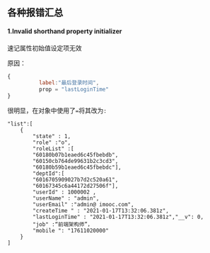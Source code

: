 ## 各种报错汇总

#### 1.Invalid shorthand property initializer

速记属性初始值设定项无效

原因：

```js
{
          label:"最后登录时间",
          prop = "lastLoginTime"
}
```

很明显，在对象中使用了`=`将其改为`:`

```
"list":[
	{
        "state" : 1,
        "role" :"o",
        "roleList" :[
        "60180b07b1eaed6c45fbebdb",
        "60150cb764de99631b2c3cd3",
        "60180b59b1eaed6c45fbebdc"],
        "deptId":[
        "6016705909027b7d2c520a61",
        "60167345c6a44172d27506f"],
        "userId" : 1000002 ,
        "userName" : "admin",
        "userEmail" :"admin@ imooc.com",
        "createTime " : "2021-01-17T13:32:06.381z",
        "lastLoginTime" : "2021-01-17T13:32:06.381z","__v": 0,
        "job" :“前端架构师”，
        "mobile ": "17611020000"
	}
]

```

